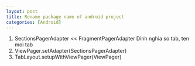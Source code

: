 ```yaml
---
layout: post
title: Rename package name of android project
categories: [Android]
---
```

1. SectionsPagerAdapter << FragmentPagerAdapter
Dinh nghia so tab, ten moi tab
2. ViewPager.setAdapter(SectionsPagerAdapter)
3. TabLayout.setupWithViewPager(ViewPager)